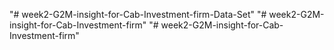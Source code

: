 "# week2-G2M-insight-for-Cab-Investment-firm-Data-Set" 
"# week2-G2M-insight-for-Cab-Investment-firm" 
"# week2-G2M-insight-for-Cab-Investment-firm" 
